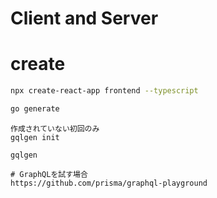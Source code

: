 # Client and Server

# create
```bash
npx create-react-app frontend --typescript
```

```bash
go generate
```

```
作成されていない初回のみ
gqlgen init

gqlgen
```

```
# GraphQLを試す場合
https://github.com/prisma/graphql-playground
```